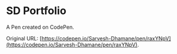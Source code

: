 # SD Portfolio

A Pen created on CodePen.

Original URL: [https://codepen.io/Sarvesh-Dhamane/pen/raxYNpV](https://codepen.io/Sarvesh-Dhamane/pen/raxYNpV).

